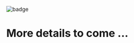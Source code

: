 ![badge](https://img.shields.io/endpoint?url=https://gist.githubusercontent.com/loloDawit/8effb3f12e575124c19dc2b50aa632f8/raw/a7ed64737d8c4e2b21d1db581fd93bd008e03106/store_api_coverage.json)
# More details to come ...

